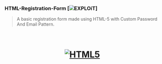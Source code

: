 ###  HTML-Registration-Form [![EXPLOiT](https://cdn.rawgit.com/sindresorhus/awesome/d7305f38d29fed78fa85652e3a63e154dd8e8829/media/badge.svg)]
> A basic registration form made using HTML-5 with Custom Password And Email Pattern.

<h1 align="center"> <br><a href="https://www.pngfind.com/pngs/m/150-1506020_file-html-logo-html5-css3-logo-png-transparent.png"><img src="https://www.pngfind.com/pngs/m/150-1506020_file-html-logo-html5-css3-logo-png-transparent.png" alt="HTML5"></a></h1>
